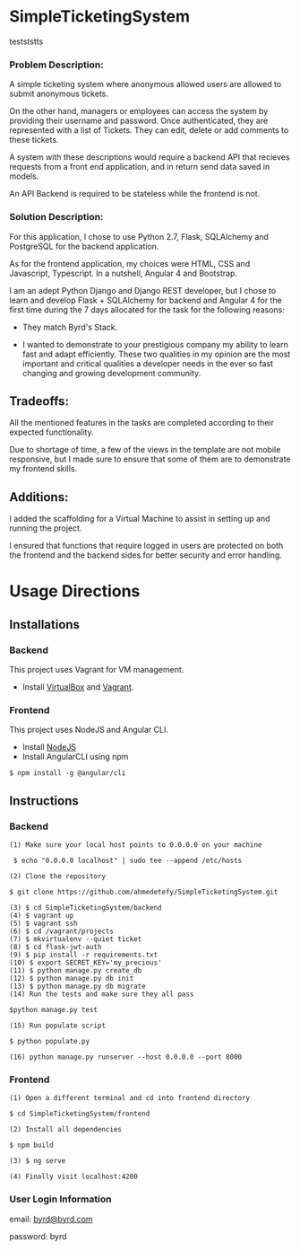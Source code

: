 # SimpleTicketingSystem
testststts
### Problem Description:

A simple ticketing system where anonymous allowed users are allowed to submit anonymous tickets. 

On the other hand, managers or employees can access the system by providing their username and password. Once authenticated, they are represented with a list of Tickets.
They can edit, delete or add comments to these tickets.

A system with these descriptions would require a backend API that recieves requests from a front end application,
and in return send data saved in models.

An API Backend is required to be stateless while the frontend is not.

### Solution Description:

For this application, I chose to use Python 2.7, Flask, SQLAlchemy and PostgreSQL for the backend application.

As for the frontend application, my choices were HTML, CSS and Javascript, Typescript. In a nutshell, Angular 4 and Bootstrap.

I am an adept Python Django and Django REST developer, but I chose to learn and develop Flask + SQLAlchemy for backend and Angular 4 for the first time during the 7 days allocated for the task for the following reasons:

* They match Byrd's Stack.

* I wanted to demonstrate to your prestigious company my ability to learn fast and adapt efficiently. These two qualities in my opinion are the most important and critical qualities a developer needs in the ever so fast changing and growing development community.

Tradeoffs:
-----------
All the mentioned features in the tasks are completed according to their expected functionality.

Due to shortage of time, a few of the views in the template are not mobile responsive, but I made sure to ensure that some of them are to demonstrate my frontend skills.

Additions:
-----------
I added the scaffolding for a Virtual Machine to assist in setting up and running the project.

I ensured that functions that require logged in users are protected on both the frontend and the backend sides for better security and error handling.

# Usage Directions

## Installations

### Backend

This project uses Vagrant for VM management. 

* Install [VirtualBox](https://www.virtualbox.org/wiki/Downloads) and [Vagrant](http://downloads.vagrantup.com/).

### Frontend

This project uses NodeJS and Angular CLI.

* Install [NodeJS](https://nodejs.org/en/download/)
* Install AngularCLI using npm

```
$ npm install -g @angular/cli
```

## Instructions

### Backend
```
(1) Make sure your local host points to 0.0.0.0 on your machine

 $ echo "0.0.0.0 localhost" | sudo tee --append /etc/hosts

(2) Clone the repository

$ git clone https://github.com/ahmedetefy/SimpleTicketingSystem.git

(3) $ cd SimpleTicketingSystem/backend
(4) $ vagrant up
(5) $ vagrant ssh
(6) $ cd /vagrant/projects
(7) $ mkvirtualenv --quiet ticket
(8) $ cd flask-jwt-auth
(9) $ pip install -r requirements.txt
(10) $ export SECRET_KEY='my_precious'
(11) $ python manage.py create_db
(12) $ python manage.py db init
(13) $ python manage.py db migrate
(14) Run the tests and make sure they all pass

$python manage.py test

(15) Run populate script

$ python populate.py

(16) python manage.py runserver --host 0.0.0.0 --port 8000

```

### Frontend

```
(1) Open a different terminal and cd into frontend directory

$ cd SimpleTicketingSystem/frontend

(2) Install all dependencies 

$ npm build

(3) $ ng serve

(4) Finally visit localhost:4200 

```

### User Login Information

email: byrd@byrd.com

password: byrd
